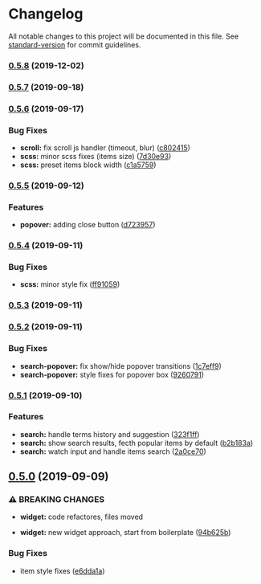 # Changelog

All notable changes to this project will be documented in this file. See [standard-version](https://github.com/conventional-changelog/standard-version) for commit guidelines.

### [0.5.8](https://github.com/ecomclub/widget-search/compare/v0.5.7...v0.5.8) (2019-12-02)

### [0.5.7](https://github.com/ecomclub/widget-search/compare/v0.5.6...v0.5.7) (2019-09-18)

### [0.5.6](https://github.com/ecomclub/widget-search/compare/v0.5.5...v0.5.6) (2019-09-17)


### Bug Fixes

* **scroll:** fix scroll js handler (timeout, blur) ([c802415](https://github.com/ecomclub/widget-search/commit/c802415))
* **scss:** minor scss fixes (items size) ([7d30e93](https://github.com/ecomclub/widget-search/commit/7d30e93))
* **scss:** preset items block width ([c1a5759](https://github.com/ecomclub/widget-search/commit/c1a5759))

### [0.5.5](https://github.com/ecomclub/widget-search/compare/v0.5.4...v0.5.5) (2019-09-12)


### Features

* **popover:** adding close button ([d723957](https://github.com/ecomclub/widget-search/commit/d723957))

### [0.5.4](https://github.com/ecomclub/widget-search/compare/v0.5.3...v0.5.4) (2019-09-11)


### Bug Fixes

* **scss:** minor style fix ([ff91059](https://github.com/ecomclub/widget-search/commit/ff91059))

### [0.5.3](https://github.com/ecomclub/widget-search/compare/v0.5.2...v0.5.3) (2019-09-11)

### [0.5.2](https://github.com/ecomclub/widget-search/compare/v0.5.1...v0.5.2) (2019-09-11)


### Bug Fixes

* **search-popover:** fix show/hide popover transitions ([1c7eff9](https://github.com/ecomclub/widget-search/commit/1c7eff9))
* **search-popover:** style fixes for popover box ([9260791](https://github.com/ecomclub/widget-search/commit/9260791))

### [0.5.1](https://github.com/ecomclub/widget-search/compare/v0.5.0...v0.5.1) (2019-09-10)


### Features

* **search:** handle terms history and suggestion ([323f1ff](https://github.com/ecomclub/widget-search/commit/323f1ff))
* **search:** show search results, fecth popular items by default ([b2b183a](https://github.com/ecomclub/widget-search/commit/b2b183a))
* **search:** watch input and handle items search ([2a0ce70](https://github.com/ecomclub/widget-search/commit/2a0ce70))

## [0.5.0](https://github.com/ecomclub/widget-search/compare/v0.4.3...v0.5.0) (2019-09-09)


### ⚠ BREAKING CHANGES

* **widget:** code refactores, files moved

* **widget:** new widget approach, start from boilerplate ([94b625b](https://github.com/ecomclub/widget-search/commit/94b625b))


### Bug Fixes

* item style fixes ([e6dda1a](https://github.com/ecomclub/widget-search/commit/e6dda1a))
